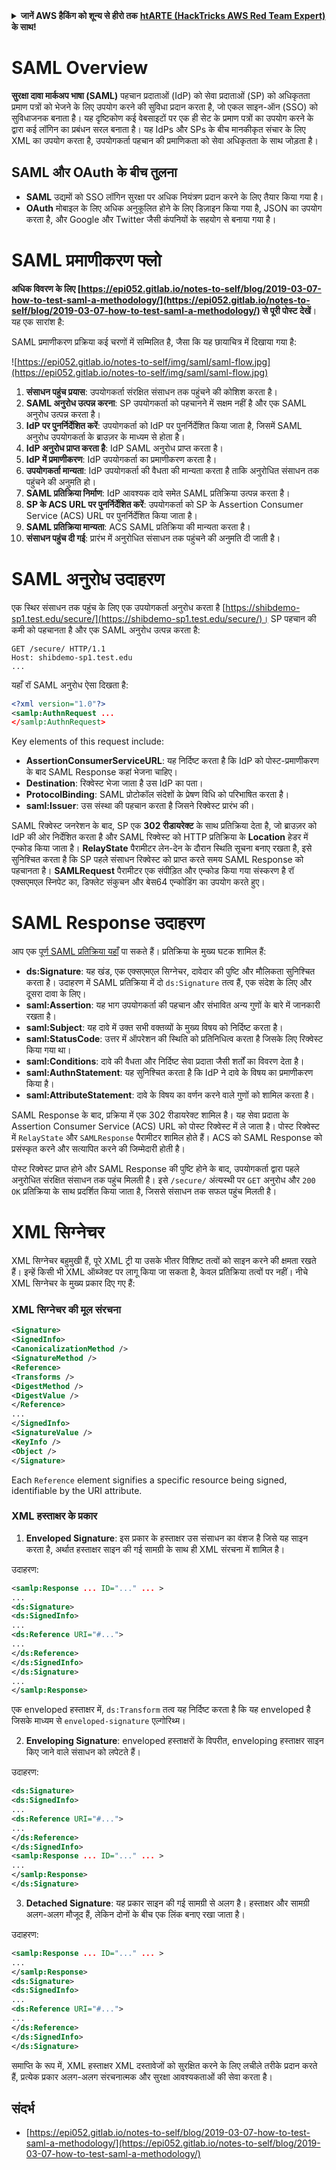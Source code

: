 <details>

<summary><strong>जानें AWS हैकिंग को शून्य से हीरो तक</strong> <a href="https://training.hacktricks.xyz/courses/arte"><strong>htARTE (HackTricks AWS Red Team Expert)</strong></a><strong> के साथ!</strong></summary>

HackTricks का समर्थन करने के अन्य तरीके:

* अगर आप अपनी **कंपनी का विज्ञापन HackTricks में देखना चाहते हैं** या **HackTricks को PDF में डाउनलोड करना चाहते हैं** तो [**सब्सक्रिप्शन प्लान्स**](https://github.com/sponsors/carlospolop) देखें!
* [**आधिकारिक PEASS & HackTricks स्वैग**](https://peass.creator-spring.com) प्राप्त करें
* [**The PEASS Family**](https://opensea.io/collection/the-peass-family) की खोज करें, हमारा विशेष [**NFTs**](https://opensea.io/collection/the-peass-family) संग्रह
* **शामिल हों** 💬 [**Discord समूह**](https://discord.gg/hRep4RUj7f) या [**टेलीग्राम समूह**](https://t.me/peass) या हमें **ट्विटर** 🐦 [**@carlospolopm**](https://twitter.com/hacktricks_live)** पर फॉलो** करें।
* **अपने हैकिंग ट्रिक्स साझा करें, HackTricks** और [**HackTricks Cloud**](https://github.com/carlospolop/hacktricks-cloud) github repos में PRs सबमिट करके।

</details>


# SAML Overview

**सुरक्षा दावा मार्कअप भाषा (SAML)** पहचान प्रदाताओं (IdP) को सेवा प्रदाताओं (SP) को अधिकृतता प्रमाण पत्रों को भेजने के लिए उपयोग करने की सुविधा प्रदान करता है, जो एकल साइन-ऑन (SSO) को सुविधाजनक बनाता है। यह दृष्टिकोण कई वेबसाइटों पर एक ही सेट के प्रमाण पत्रों का उपयोग करने के द्वारा कई लॉगिन का प्रबंधन सरल बनाता है। यह IdPs और SPs के बीच मानकीकृत संचार के लिए XML का उपयोग करता है, उपयोगकर्ता पहचान की प्रमाणिकता को सेवा अधिकृतता के साथ जोड़ता है।

## SAML और OAuth के बीच तुलना

- **SAML** उद्यमों को SSO लॉगिन सुरक्षा पर अधिक नियंत्रण प्रदान करने के लिए तैयार किया गया है।
- **OAuth** मोबाइल के लिए अधिक अनुकूलित होने के लिए डिज़ाइन किया गया है, JSON का उपयोग करता है, और Google और Twitter जैसी कंपनियों के सहयोग से बनाया गया है।

# SAML प्रमाणीकरण फ्लो

**अधिक विवरण के लिए [https://epi052.gitlab.io/notes-to-self/blog/2019-03-07-how-to-test-saml-a-methodology/](https://epi052.gitlab.io/notes-to-self/blog/2019-03-07-how-to-test-saml-a-methodology/) से पूरी पोस्ट देखें**। यह एक सारांश है:

SAML प्रमाणीकरण प्रक्रिया कई चरणों में सम्मिलित है, जैसा कि यह छायाचित्र में दिखाया गया है:

![https://epi052.gitlab.io/notes-to-self/img/saml/saml-flow.jpg](https://epi052.gitlab.io/notes-to-self/img/saml/saml-flow.jpg)

1. **संसाधन पहुंच प्रयास**: उपयोगकर्ता संरक्षित संसाधन तक पहुंचने की कोशिश करता है।
2. **SAML अनुरोध उत्पन्न करना**: SP उपयोगकर्ता को पहचानने में सक्षम नहीं है और एक SAML अनुरोध उत्पन्न करता है।
3. **IdP पर पुनर्निर्देशित करें**: उपयोगकर्ता को IdP पर पुनर्निर्देशित किया जाता है, जिसमें SAML अनुरोध उपयोगकर्ता के ब्राउज़र के माध्यम से होता है।
4. **IdP अनुरोध प्राप्त करता है**: IdP SAML अनुरोध प्राप्त करता है।
5. **IdP में प्रमाणीकरण**: IdP उपयोगकर्ता का प्रमाणीकरण करता है।
6. **उपयोगकर्ता मान्यता**: IdP उपयोगकर्ता की वैधता की मान्यता करता है ताकि अनुरोधित संसाधन तक पहुंचने की अनुमति हो।
7. **SAML प्रतिक्रिया निर्माण**: IdP आवश्यक दावे समेत SAML प्रतिक्रिया उत्पन्न करता है।
8. **SP के ACS URL पर पुनर्निर्देशित करें**: उपयोगकर्ता को SP के Assertion Consumer Service (ACS) URL पर पुनर्निर्देशित किया जाता है।
9. **SAML प्रतिक्रिया मान्यता**: ACS SAML प्रतिक्रिया की मान्यता करता है।
10. **संसाधन पहुंच दी गई**: प्रारंभ में अनुरोधित संसाधन तक पहुंचने की अनुमति दी जाती है।

# SAML अनुरोध उदाहरण

एक स्थिर संसाधन तक पहुंच के लिए एक उपयोगकर्ता अनुरोध करता है [https://shibdemo-sp1.test.edu/secure/](https://shibdemo-sp1.test.edu/secure/)। SP पहचान की कमी को पहचानता है और एक SAML अनुरोध उत्पन्न करता है:
```
GET /secure/ HTTP/1.1
Host: shibdemo-sp1.test.edu
...
```
यहाँ रॉ SAML अनुरोध ऐसा दिखता है:
```xml
<?xml version="1.0"?>
<samlp:AuthnRequest ...
</samlp:AuthnRequest>
```
Key elements of this request include:
- **AssertionConsumerServiceURL**: यह निर्दिष्ट करता है कि IdP को पोस्ट-प्रमाणीकरण के बाद SAML Response कहां भेजना चाहिए।
- **Destination**: रिक्वेस्ट भेजा जाता है उस IdP का पता।
- **ProtocolBinding**: SAML प्रोटोकॉल संदेशों के प्रेषण विधि को परिभाषित करता है।
- **saml:Issuer**: उस संस्था की पहचान करता है जिसने रिक्वेस्ट प्रारंभ की।

SAML रिक्वेस्ट जनरेशन के बाद, SP एक **302 रीडायरेक्ट** के साथ प्रतिक्रिया देता है, जो ब्राउज़र को IdP की ओर निर्देशित करता है और SAML रिक्वेस्ट को HTTP प्रतिक्रिया के **Location** हेडर में एन्कोड किया जाता है। **RelayState** पैरामीटर लेन-देन के दौरान स्थिति सूचना बनाए रखता है, इसे सुनिश्चित करता है कि SP पहले संसाधन रिक्वेस्ट को प्राप्त करते समय SAML Response को पहचानता है। **SAMLRequest** पैरामीटर एक संपीड़ित और एन्कोड किया गया संस्करण है रॉ एक्सएमएल स्निपेट का, डिफ्लेट संकुचन और बेस64 एन्कोडिंग का उपयोग करते हुए।


# SAML Response उदाहरण

आप एक [पूर्ण SAML प्रतिक्रिया यहाँ](https://epi052.gitlab.io/notes-to-self/blog/2019-03-07-how-to-test-saml-a-methodology/) पा सकते हैं। प्रतिक्रिया के मुख्य घटक शामिल हैं:

- **ds:Signature**: यह खंड, एक एक्सएमएल सिग्नेचर, दावेदार की पुष्टि और मौलिकता सुनिश्चित करता है। उदाहरण में SAML प्रतिक्रिया में दो `ds:Signature` तत्व हैं, एक संदेश के लिए और दूसरा दावा के लिए।
- **saml:Assertion**: यह भाग उपयोगकर्ता की पहचान और संभावित अन्य गुणों के बारे में जानकारी रखता है।
- **saml:Subject**: यह दावे में उक्त सभी वक्तव्यों के मुख्य विषय को निर्दिष्ट करता है।
- **saml:StatusCode**: उत्तर में ऑपरेशन की स्थिति को प्रतिनिधित्व करता है जिसके लिए रिक्वेस्ट किया गया था।
- **saml:Conditions**: दावे की वैधता और निर्दिष्ट सेवा प्रदाता जैसी शर्तों का विवरण देता है।
- **saml:AuthnStatement**: यह सुनिश्चित करता है कि IdP ने दावे के विषय का प्रमाणीकरण किया है।
- **saml:AttributeStatement**: दावे के विषय का वर्णन करने वाले गुणों को शामिल करता है।

SAML Response के बाद, प्रक्रिया में एक 302 रीडायरेक्ट शामिल है। यह सेवा प्रदाता के Assertion Consumer Service (ACS) URL को पोस्ट रिक्वेस्ट में ले जाता है। पोस्ट रिक्वेस्ट में `RelayState` और `SAMLResponse` पैरामीटर शामिल होते हैं। ACS को SAML Response को प्रसंस्कृत करने और सत्यापित करने की जिम्मेदारी होती है।

पोस्ट रिक्वेस्ट प्राप्त होने और SAML Response की पुष्टि होने के बाद, उपयोगकर्ता द्वारा पहले अनुरोधित संरक्षित संसाधन तक पहुंच मिलती है। इसे `/secure/` अंत्यस्थी पर `GET` अनुरोध और `200 OK` प्रतिक्रिया के साथ प्रदर्शित किया जाता है, जिससे संसाधन तक सफल पहुंच मिलती है।


# XML सिग्नेचर

XML सिग्नेचर बहुमुखी हैं, पूरे XML ट्री या उसके भीतर विशिष्ट तत्वों को साइन करने की क्षमता रखते हैं। इन्हें किसी भी XML ऑब्जेक्ट पर लागू किया जा सकता है, केवल प्रतिक्रिया तत्वों पर नहीं। नीचे XML सिग्नेचर के मुख्य प्रकार दिए गए हैं:

### XML सिग्नेचर की मूल संरचना
```xml
<Signature>
<SignedInfo>
<CanonicalizationMethod />
<SignatureMethod />
<Reference>
<Transforms />
<DigestMethod />
<DigestValue />
</Reference>
...
</SignedInfo>
<SignatureValue />
<KeyInfo />
<Object />
</Signature>
```
Each `Reference` element signifies a specific resource being signed, identifiable by the URI attribute.

### XML हस्ताक्षर के प्रकार

1. **Enveloped Signature**: इस प्रकार के हस्ताक्षर उस संसाधन का वंशज है जिसे यह साइन करता है, अर्थात हस्ताक्षर साइन की गई सामग्री के साथ ही XML संरचना में शामिल है।

उदाहरण:
```xml
<samlp:Response ... ID="..." ... >
...
<ds:Signature>
<ds:SignedInfo>
...
<ds:Reference URI="#...">
...
</ds:Reference>
</ds:SignedInfo>
</ds:Signature>
...
</samlp:Response>
```

एक enveloped हस्ताक्षर में, `ds:Transform` तत्व यह निर्दिष्ट करता है कि यह enveloped है जिसके माध्यम से `enveloped-signature` एल्गोरिथ्म।

2. **Enveloping Signature**: enveloped हस्ताक्षरों के विपरीत, enveloping हस्ताक्षर साइन किए जाने वाले संसाधन को लपेटते हैं।

उदाहरण:
```xml
<ds:Signature>
<ds:SignedInfo>
...
<ds:Reference URI="#...">
...
</ds:Reference>
</ds:SignedInfo>
<samlp:Response ... ID="..." ... >
...
</samlp:Response>
</ds:Signature>
```

3. **Detached Signature**: यह प्रकार साइन की गई सामग्री से अलग है। हस्ताक्षर और सामग्री अलग-अलग मौजूद हैं, लेकिन दोनों के बीच एक लिंक बनाए रखा जाता है।

उदाहरण:
```xml
<samlp:Response ... ID="..." ... >
...
</samlp:Response>
<ds:Signature>
<ds:SignedInfo>
...
<ds:Reference URI="#...">
...
</ds:Reference>
</ds:SignedInfo>
</ds:Signature>
```

समाप्ति के रूप में, XML हस्ताक्षर XML दस्तावेजों को सुरक्षित करने के लिए लचीले तरीके प्रदान करते हैं, प्रत्येक प्रकार अलग-अलग संरचनात्मक और सुरक्षा आवश्यकताओं की सेवा करता है।


## संदर्भ
* [https://epi052.gitlab.io/notes-to-self/blog/2019-03-07-how-to-test-saml-a-methodology/](https://epi052.gitlab.io/notes-to-self/blog/2019-03-07-how-to-test-saml-a-methodology/)
